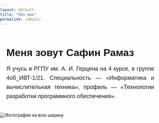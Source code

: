 ```yaml
---
layout: default
title: "Обо мне"
permalink: /about/
---
```

<style>
/* Основные стили */
body {
  font-family: 'Roboto', sans-serif;
  margin: 0;
  padding: 0;
}

/* Шапка сайта */
header {
  padding: 20px 0;
  position: fixed;
  width: 100%;
  top: 0;
  left: 0;
  z-index: 1000;
}

header nav ul {
  list-style-type: none;
  margin: 0;
  padding: 0;
  display: flex;
  justify-content: flex-start;
  gap: 20px;
  padding-left: 20px;
}

header nav li {
  display: inline;
}

header nav a {
  text-decoration: none;
  font-weight: bold;
  font-size: 18px;
  padding: 12px 25px;
  border-radius: 5px;
  transition: background-color 0.3s ease, transform 0.2s ease;
}

header nav a:hover {
  transform: scale(1.05);
}


/* Стили для блока "Обо мне" */
.about-me {
  display: flex;
  align-items: left;
  gap: 20px;
  margin: 20px;
  font-family: Arial, sans-serif;
  flex-wrap: wrap;
  justify-content: flex-start;
}

.about-me-img {
  width: 150px;
  height: 150px;
  border-radius: 50%;
  object-fit: cover;
}

.about-me-header {
  font-size: 2rem;
  margin-bottom: 10px;
  font-weight: bold;
}

.about-me-text {
  max-width: 600px;
  line-height: 1.6;
  font-size: 18px;
  text-align: justify;
}

</style>

<div class="about-me">
  <div>
    <h2 class="about-me-header">Меня зовут Сафин Рамаз</h2>
    <p class="about-me-text">
      Я учусь в РГПУ им. А. И. Герцена на 4 курсе, в группе 4об_ИВТ-1/21.
      Специальность — «Информатика и вычислительная техника», профиль — «Технологии разработки программного обеспечения».
    </p>
  </div>
</div>

<img src="{{ site.baseurl }}/images/secondphoto.jpg" alt="Фотография на всю ширину" class="fullwidth-img">